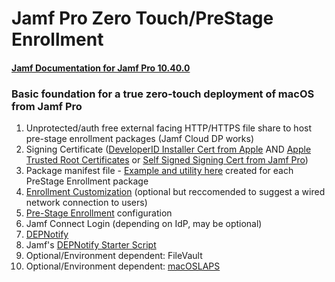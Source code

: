 # Jamf Pro Zero Touch/PreStage Enrollment
#### [Jamf Documentation for Jamf Pro 10.40.0](https://docs.jamf.com/10.40.0/jamf-pro/documentation/Computer_PreStage_Enrollments.html)

### Basic foundation for a true zero-touch deployment of macOS from Jamf Pro
1. Unprotected/auth free external facing HTTP/HTTPS file share to host pre-stage enrollment packages (Jamf Cloud DP works)
2. Signing Certificate ([DeveloperID Installer Cert from Apple](https://docs.jamf.com/technical-articles/Obtaining_an_Installer_Certificate_from_Apple.html) AND [Apple Trusted Root Certificates](https://support.apple.com/en-us/HT209143) or [Self Signed Signing Cert from Jamf Pro](https://docs.jamf.com/technical-articles/Creating_a_Signing_Certificate_Using_Jamf_Pros_Built-in_CA_to_Use_for_Signing_Configuration_Profiles_and_Packages.html))
3. Package manifest file - [Example and utility here](https://github.com/scriptsandthings/Jamf_things/tree/master/Documentation/Jamf%20Pro/Zero%20Touch%20Deployment/Manifest%20Files) created for each PreStage Enrollment package
4. [Enrollment Customization](https://docs.jamf.com/10.40.0/jamf-pro/documentation/Enrollment_Customization_Settings.html#ID-0000a9bc) (optional but reccomended to suggest a wired network connection to users)
5. [Pre-Stage Enrollment](https://docs.jamf.com/10.40.0/jamf-pro/documentation/Computer_PreStage_Enrollments.html) configuration
6. Jamf Connect Login (depending on IdP, may be optional)
7. [DEPNotify](https://gitlab.com/Mactroll/DEPNotify)
8. Jamf's [DEPNotify Starter Script](https://github.com/jamf/DEPNotify-Starter)
9. Optional/Environment dependent: FileVault
10. Optional/Environment dependent: [macOSLAPS](https://github.com/joshua-d-miller/macOSLAPS)
